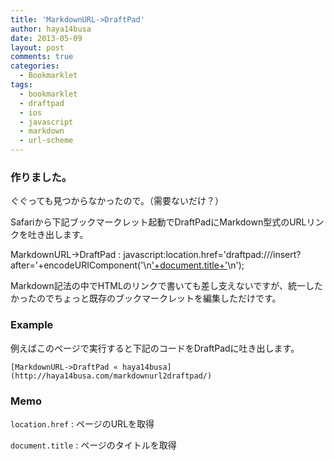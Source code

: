 ```yaml
---
title: 'MarkdownURL->DraftPad'
author: haya14busa
date: 2013-05-09
layout: post
comments: true
categories:
  - Bookmarklet
tags:
  - bookmarklet
  - draftpad
  - ios
  - javascript
  - markdown
  - url-scheme
---
```

### 作りました。

ぐぐっても見つからなかったので。（需要ないだけ？）

Safariから下記ブックマークレット起動でDraftPadにMarkdown型式のURLリンクを吐き出します。

MarkdownURL->DraftPad
:       javascript:location.href='draftpad:///insert?after='+encodeURIComponent('\n['+document.title+']('+location.href+')\n');
        

Markdown記法の中でHTMLのリンクで書いても差し支えないですが、統一したかったのでちょっと既存のブックマークレットを編集しただけです。

### Example

例えばこのページで実行すると下記のコードをDraftPadに吐き出します。

    [MarkdownURL->DraftPad « haya14busa](http://haya14busa.com/markdownurl2draftpad/)
    

### Memo

`location.href`
:   ページのURLを取得

`document.title`
:   ページのタイトルを取得
